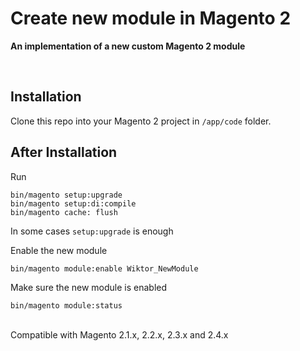 # **Create new module in Magento 2**
**An implementation of a new custom Magento 2 module**

<br>

## **Installation**
Clone this repo into your Magento 2 project in `/app/code` folder.

## **After Installation**
Run

    bin/magento setup:upgrade
    bin/magento setup:di:compile
    bin/magento cache: flush

In some cases `setup:upgrade` is enough

Enable the new module

    bin/magento module:enable Wiktor_NewModule


Make sure the new module is enabled

    bin/magento module:status


<br>
Compatible with Magento 2.1.x, 2.2.x, 2.3.x and 2.4.x